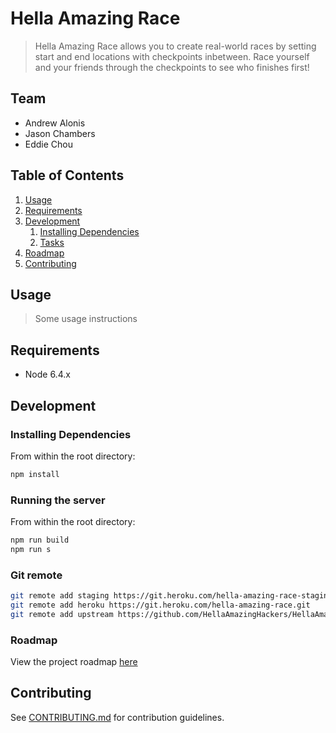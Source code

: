 # Hella Amazing Race

> Hella Amazing Race allows you to create real-world races by setting start and end locations with checkpoints inbetween. Race yourself and your friends through the checkpoints to see who finishes first!

## Team

  - Andrew Alonis
  - Jason Chambers
  - Eddie Chou

## Table of Contents

1. [Usage](#Usage)
1. [Requirements](#requirements)
1. [Development](#development)
    1. [Installing Dependencies](#installing-dependencies)
    1. [Tasks](#tasks)
1. [Roadmap](#roadmap)
1. [Contributing](#contributing)

## Usage

> Some usage instructions

## Requirements

- Node 6.4.x

## Development

### Installing Dependencies

From within the root directory:

```sh
npm install
```

### Running the server
From within the root directory:

```sh
npm run build
npm run s
```

### Git remote
```sh
git remote add staging https://git.heroku.com/hella-amazing-race-staging.git
git remote add heroku https://git.heroku.com/hella-amazing-race.git
git remote add upstream https://github.com/HellaAmazingHackers/HellaAmazingRace.git
```

### Roadmap

View the project roadmap [here](https://docs.google.com/spreadsheets/d/1EQ7wdky39jIwL4aOvjFb-Ll0lHRrMiNJ-ODrv6-hGTk/edit?ts=58c73430#gid=0)


## Contributing

See [CONTRIBUTING.md](CONTRIBUTING.md) for contribution guidelines.
